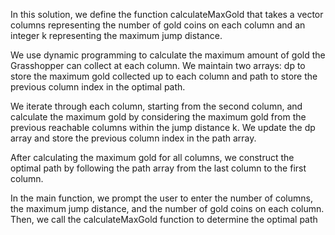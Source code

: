 ﻿In this solution, we define the function calculateMaxGold that takes a vector columns representing the number of gold coins on each column and an integer k representing the maximum jump distance.

We use dynamic programming to calculate the maximum amount of gold the Grasshopper can collect at each column. We maintain two arrays: dp to store the maximum gold collected up to each column and path to store the previous column index in the optimal path.

We iterate through each column, starting from the second column, and calculate the maximum gold by considering the maximum gold from the previous reachable columns within the jump distance k. We update the dp array and store the previous column index in the path array.

After calculating the maximum gold for all columns, we construct the optimal path by following the path array from the last column to the first column.

In the main function, we prompt the user to enter the number of columns, the maximum jump distance, and the number of gold coins on each column. Then, we call the calculateMaxGold function to determine the optimal path